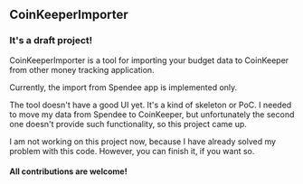 ## CoinKeeperImporter

### It's a draft project!

CoinKeeperImporter is a tool for importing your budget data to CoinKeeper from other money tracking application.

Currently, the import from Spendee app is implemented only.

The tool doesn't have a good UI yet. It's a kind of skeleton or PoC.
I needed to move my data from Spendee to CoinKeeper, but unfortunately the second one doesn't provide such functionality, so this project came up.

I am not working on this project now, because I have already solved my problem with this code. However, you can finish it, if you want so.

#### All contributions are welcome!

